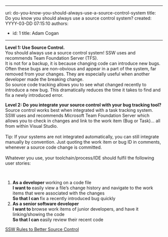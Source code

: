 

---
uri: do-you-know-you-should-always-use-a-source-control-system
title: Do you know you should always use a source control system?
created: YYYY-03-DD 07:15:10
authors:
  - id: 1
    title: Adam Cogan
---




<span class='intro'> <p> 
   <strong>​Level 1&#58;&#160;Use&#160;Source&#160;Control.&#160;</strong><br>You should always use a source control system! SSW uses and recommends Team Foundation Server (TFS). 
   <br>It is not for a backup, it is because changing code can introduce new bugs. Often these bugs are non-obvious ​​​and appear in a part of the system, far removed from your changes. They are especially useful when another developer made the breaking change.<br>So source code tracking allows you to see what changed recently to introduce a new bug. This dramatically reduces the time it takes to find and fix a newly introduced error.</p><p dir="ltr"> 
   <strong>Level 2&#58; Do you integrate your source control with your bug tracking tool?</strong><br>Source control works best when integrated with a task tracking system. SSW uses and recommends Microsoft Team Foundation Server which allows you to check in changes and link to the work item (Bug or Task)... all from within Visual Studio. 
   <br>&#160;<br>Tip&#58; If your systems are not integrated automatically, you can still integrate manually by convention. Just quoting the work item or bug ID in comments, whenever a source code change is committed.<br>&#160;<br>Whatever you use, your toolchain/process/IDE should fulfil the following user stories&#58;</p> ​​   
<ol><li> 
      <strong>As a developer </strong>working on a code file 
      <br>
      <strong>I want to </strong>easily view a file’s change history and navigate to the work items that were associated with the changes 
      <br>
      <strong>So that I can </strong>fix a recently introduced bug quickly</li><li> 
      <strong>As a senior software developer </strong>
      <br>
      <strong>I want to </strong>browse work items of junior developers, and have it linking/showing the code 
      <br>
      <strong>So that I can </strong>easily review their recent code<br></li></ol><p> 
   <a href="http&#58;//www.ssw.com.au/ssw/Standards/Rules/RulesToBetterSourceControl.aspx">SSW Rules to Better Source Control</a> </p> </span>




